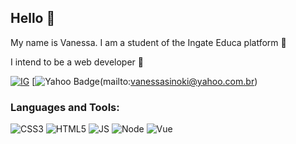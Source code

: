 ## Hello 🙂

My name is Vanessa. I am a student of the Ingate Educa platform 🌱

I intend to be a web developer 🚀

[![IG](https://img.shields.io/badge/Instagram-pink)](https://www.instagram.com/sinokivanessa)
[![Yahoo Badge](https://img.shields.io/badge/-Yahoo-#purple?style=flat-square&logo=Yahoo&logoColor=white&link=mailto:vanessasinoki@yahoo.com.br)(mailto:vanessasinoki@yahoo.com.br)

### Languages and Tools:

![CSS3](https://img.shields.io/badge/CSS3-1572B6?style=for-the-badge&logo=css3&logoColor=white)
![HTML5](https://img.shields.io/badge/HTML5-E34F26?style=for-the-badge&logo=html5&logoColor=white)
![JS](https://img.shields.io/badge/JavaScript-F7DF1E?style=for-the-badge&logo=javascript&logoColor=black)
![Node](https://img.shields.io/badge/Node.js-43853D?style=for-the-badge&logo=node.js&logoColor=white)
![Vue](https://img.shields.io/badge/Vue.js-35495E?style=for-the-badge&logo=vue.js&logoColor=4FC08D)

